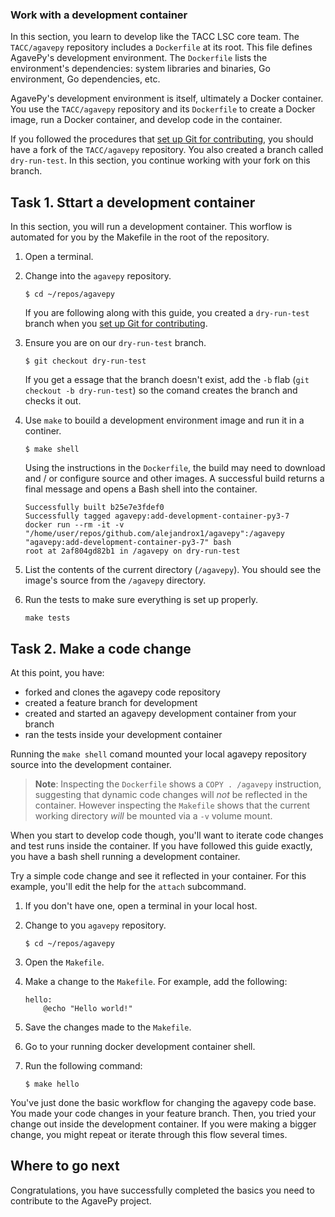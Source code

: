 ### Work with a development container
In this section, you learn to develop like the TACC LSC core team.
The `TACC/agavepy` repository includes a `Dockerfile` at its root.
This file defines AgavePy's development environment.
The `Dockerfile` lists the environment's dependencies: system libraries and
binaries, Go environment, Go dependencies, etc.

AgavePy's development environment is itself, ultimately a Docker container.
You use the `TACC/agavepy` repository and its `Dockerfile` to create a
Docker image, run a Docker container, and develop code in the container.

If you followed the procedures that [set up Git for contributing](set-up-git.md),
you should have a fork of the `TACC/agavepy` repository.
You also created a branch called `dry-run-test`. In this section, you continue
working with your fork on this branch.


## Task 1. Sttart a development container
In this section, you will run a development container.
This worflow is automated for you by the Makefile in the root of the
repository.

1. Open a terminal.

2. Change into the `agavepy` repository.
   ```
   $ cd ~/repos/agavepy
   ```
   If you are following along with this guide, you created a `dry-run-test`
   branch when you [set up Git for contributing](set-up-git.md).

3. Ensure you are on our `dry-run-test` branch.
   ```
   $ git checkout dry-run-test
   ```
   If you get a essage that the branch doesn't exist, add the `-b` flab (`git
   checkout -b dry-run-test`) so the comand creates the branch and checks it
   out.

4. Use `make` to bouild a development environment image and run it in a
   continer.
   ```
   $ make shell
   ```
   Using the instructions in the `Dockerfile`, the build may need to download 
   and / or configure source and other images.
   A successful build returns a final message and opens a Bash shell into the
   container.
   ```
   Successfully built b25e7e3fdef0
   Successfully tagged agavepy:add-development-container-py3-7
   docker run --rm -it -v "/home/user/repos/github.com/alejandrox1/agavepy":/agavepy "agavepy:add-development-container-py3-7" bash
   root at 2af804gd82b1 in /agavepy on dry-run-test
   ```

5. List the contents of the current directory (`/agavepy`).
   You should see the image's source from the `/agavepy` directory.
   
6. Run the tests to make sure everything is set up properly.
   ```
   make tests
   ```

## Task 2. Make a code change
At this point, you have:

* forked and clones the agavepy code repository
* created a feature branch for development
* created and started an agavepy development container from your branch
* ran the tests inside your development container

Running the `make shell` comand mounted your local agavepy repository source
into the development container.

> **Note**: Inspecting the `Dockerfile` shows a `COPY . /agavepy`
> instruction, suggesting that dynamic code changes will _not_ be reflected in
> the container. However inspecting the `Makefile` shows that the current
> working directory _will_ be mounted via a `-v` volume mount.

When you start to develop code though, you'll want to iterate code changes and
test runs inside the container. If you have followed this guide exactly, you
have a bash shell running a development container.

Try a simple code change and see it reflected in your container. For this
example, you'll edit the help for the `attach` subcommand.

1. If you don't have one, open a terminal in your local host.

2. Change to you `agavepy` repository.
   ```
   $ cd ~/repos/agavepy
   ```

3. Open the `Makefile`.

4. Make a change to the `Makefile`. 
   For example, add the following:
   ```
   hello:
       @echo "Hello world!"
   ```

5. Save the changes made to the `Makefile`.

6. Go to your running docker development container shell.

7. Run the following command:
   ```
   $ make hello
   ```

You've just done the basic workflow for changing the agavepy code base.
You made your code changes in your feature branch. Then, you tried your change
out inside the development container. If you were making a bigger change, you
might repeat or iterate through this flow several times.


## Where to go next
Congratulations, you have successfully completed the basics you need to
contribute to the AgavePy project.
